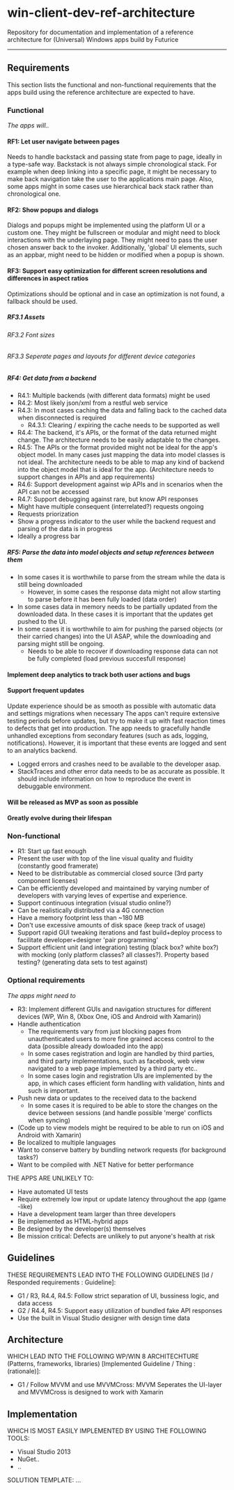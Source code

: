 win-client-dev-ref-architecture
===============================

Repository for documentation and implementation of a reference architecture for (Universal) Windows apps build by Futurice

-----------------------------

## Requirements ##

This section lists the functional and non-functional requirements that the apps build using the reference architecture are expected to have.

### Functional ###
*The apps will..*

#### RF1: Let user navigate between pages #### 
Needs to handle backstack and passing state from page to page, ideally in a type-safe way. Backstack is not always simple chronological stack. For example when deep linking into a specific page, it might be necessary to make back navigation take the user to the applications main page. Also, some apps might in some cases use hierarchical back stack rather than chronological one.

#### RF2: Show popups and dialogs ####
Dialogs and popups might be implemented using the platform UI or a custom one. They might be fullscreen or modular and might need to block interactions with the underlaying page. They might need to pass the user chosen answer back to the invoker. Additionally, 'global' UI elements, such as an appbar, might need to be hidden or modified when a popup is shown.

#### RF3: Support easy optimization for different screen resolutions and differences in aspect ratios ####
Optimizations should be optional and in case an optimization is not found, a fallback should be used.
##### RF3.1 Assets ######
###### RF3.2 Font sizes ######
###### RF3.3 Seperate pages and layouts for different device categories ######

##### RF4: Get data from a backend ####
  - R4.1: Multiple backends (with different data formats) might be used
  - R4.2: Most likely json/xml from a restful web service
  - R4.3: In most cases caching the data and falling back to the cached data when disconnected is required
    - R4.3.1: Clearing / expiring the cache needs to be supported as well
  - R4.4: The backend, it's APIs, or the format of the data returned might change. The architecture needs to be easily adaptable to the changes.
  - R4.5: The APIs or the format provided might not be ideal for the app's object model. In many cases just mapping the data into model classes is not ideal. The architecture needs to be able to map any kind of backend into the object model that is ideal for the app. (Architecture needs to support changes in APIs and app requirements)
  - R4.6: Support development against wip APIs and in scenarios when the API can not be accessed
  - R4.7: Support debugging against rare, but know API responses
  - Might have multiple consequent (interrelated?) requests ongoing
   - Requests priorization
  - Show a progress indicator to the user while the backend request and parsing of the data is in progress
   - Ideally a progress bar
   
##### RF5: Parse the data into model objects and setup references between them ####
  - In some cases it is worthwhile to parse from the stream while the data is still being downloaded
    - However, in some cases the response data might not allow starting to parse before it has been fully loaded (data order)
  - In some cases data in memory needs to be partially updated from the downloaded data. In these cases it is important that the updates get pushed to the UI.
  - In some cases it is worthwhile to aim for pushing the parsed objects (or their carried changes) into the UI ASAP, while the downloading and parsing might still be ongoing.
    - Needs to be able to recover if downloading response data can not be fully completed (load previous succesfull response)

#### Implement deep analytics to track both user actions and bugs ####

#### Support frequent updates ####
Update experience should be as smooth as possible with automatic data and settings migrations when necessary
The apps can't require extensive testing periods before updates, but try to make it up with fast reaction times to defects that get into production. The app needs to gracefully handle unhandled exceptions from secondary features (such as ads, logging, notifications). However, it is important that these events are logged and sent to an analytics backend.
  - Logged errors and crashes need to be available to the developer asap.
  - StackTraces and other error data needs to be as accurate as possible. It should include information on how to reproduce the event in debuggable environment.
 
#### Will be released as MVP as soon as possible ####

#### Greatly evolve during their lifespan #### 


### Non-functional ###

- R1: Start up fast enough
- Present the user with top of the line visual quality and fluidity (constantly good framerate)
- Need to be distributable as commercial closed source (3rd party component licenses)
- Can be efficiently developed and maintained by varying number of developers with varying leves of expertise and experience.
- Support continuous integration (visual studio online?)
- Can be realistically distributed via a 4G connection
- Have a memory footprint less than ~180 MB
- Don't use excessive amounts of disk space (keep track of usage)
- Support rapid GUI tweaking iterations and fast build+deploy process to facilitate developer+designer 'pair programming'
- Support efficient unit (and integration) testing (black box? white box?) with mocking (only platform classes? all classes?). Property based testing? (generating data sets to test against)

### Optional requirements ###
*The apps might need to*

- R3: Implement different GUIs and navigation structures for different devices (WP, Win 8, (Xbox One, iOS and Android with Xamarin))
- Handle authentication
  - The requirements vary from just blocking pages from unauthenticated users to more fine grained access control to the data (possible already dowloaded into the app)
  - In some cases registration and login are handled by third parties, and third party implementations, such as facebook, web view navigated to a web page implemented by a third party etc..
  - In some cases login and registration UIs are implemented by the app, in which cases efficient form handling with validation, hints and such is important.
- Push new data or updates to the received data to the backend
  - In some cases it is required to be able to store the changes on the device between sessions (and handle possible 'merge' conflicts when syncing)
- (Code up to view models might be required to be able to run on iOS and Android with Xamarin)
- Be localized to multiple languages
- Want to conserve battery by bundling network requests (for background tasks?)
- Want to be compiled with .NET Native for better performance

THE APPS ARE UNLIKELY TO:
- Have automated UI tests
- Require extremely low input or update latency throughout the app (game -like)
- Have a development team larger than three developers
- Be implemented as HTML-hybrid apps
- Be designed by the developer(s) themselves
- Be mission critical: Defects are unlikely to put anyone's health at risk

## Guidelines ##

THESE REQUIREMENTS LEAD INTO THE FOLLOWING GUIDELINES [Id / Responded requirements : Guideline]:
- G1 / R3, R4.4, R4.5: Follow strict separation of UI, bussiness logic, and data access
- G2 / R4.4, R4.5: Support easy utilization of bundled fake API responses
- Use the built in Visual Studio designer with design time data

## Architecture ##

WHICH LEAD INTO THE FOLLOWING WP/WIN 8 ARCHITECHTURE (Patterns, frameworks, libraries) [Implemented Guideline / Thing : (rationale)]:
- G1 / Follow MVVM and use MVVMCross: MVVM Seperates the UI-layer and MVVMCross is designed to work with Xamarin

## Implementation ##

WHICH IS MOST EASILY IMPLEMENTED BY USING THE FOLLOWING TOOLS:
- Visual Studio 2013
- NuGet..
- ..

SOLUTION TEMPLATE: ...
